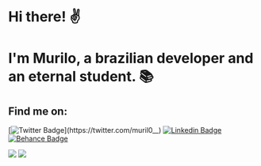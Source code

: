 # Hi there! ✌ 
# I'm Murilo, a brazilian developer and an eternal student. 📚

## Find me on:

[![Twitter Badge](https://img.shields.io/badge/-Twitter-5c3ec9?style=for-the-badge&labelColor=50FA7B&logo=twitter&logoColor=31363F&link=https://twitter.com/muril0__)](https://twitter.com/muril0__)
[![Linkedin Badge](https://img.shields.io/badge/-LinkedIn-5c3ec9?style=for-the-badge&labelColor=50FA7B&logo=Linkedin&logoColor=31363F&link=https://www.linkedin.com/in/murilo-o)](https://www.linkedin.com/in/murilo-o)
[![Behance Badge](https://img.shields.io/badge/-Behance-5c3ec9?style=for-the-badge&labelColor=50FA7B&logo=Behance&logoColor=31363F&link=https://www.behance.net/murilo-o)](https://www.behance.net/murilo-o)

<img src = "https://github-readme-stats.vercel.app/api?username=muril0-0&count_private=true&show_icons=true&theme=tokyonight"/>
<img src = "https://github-readme-stats.vercel.app/api/top-langs/?username=muril0-0&hide=php&layout=compact&theme=tokyonight"/>
